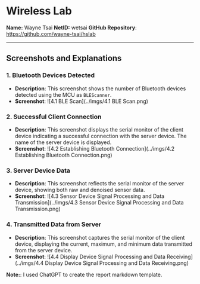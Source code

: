 # Wireless Lab

**Name:** Wayne Tsai
**NetID:** wetsai
**GitHub Repository**: https://github.com/wayne-tsai/hslab 

---

## Screenshots and Explanations

### 1. Bluetooth Devices Detected
- **Description**: This screenshot shows the number of Bluetooth devices detected using the MCU as `BLEScanner`.
- **Screenshot**: ![4.1 BLE Scan](../imgs/4.1 BLE Scan.png)


### 2. Successful Client Connection
- **Description**: This screenshot displays the serial monitor of the client device indicating a successful connection with the server device. The name of the server device is displayed.
- **Screenshot**: ![4.2 Establishing Bluetooth Connection](../imgs/4.2 Establishing Bluetooth Connection.png)


### 3. Server Device Data
- **Description**: This screenshot reflects the serial monitor of the server device, showing both raw and denoised sensor data.
- **Screenshot**: ![4.3 Sensor Device Signal Processing and Data Transmission](../imgs/4.3 Sensor Device Signal Processing and Data Transmission.png)


### 4. Transmitted Data from Server
- **Description**: This screenshot captures the serial monitor of the client device, displaying the current, maximum, and minimum data transmitted from the server device.
- **Screenshot**: ![4.4 Display Device Signal Processing and Data Receiving](../imgs/4.4 Display Device Signal Processing and Data Receiving.png)

**Note:**: I used ChatGPT to create the report markdown template.
